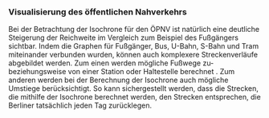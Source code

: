 ### Visualisierung des öffentlichen Nahverkehrs
Bei der Betrachtung der Isochrone für den ÖPNV ist natürlich eine deutliche Steigerung der Reichweite im Vergleich zum  Beispiel des 
Fußgängers sichtbar. Indem die Graphen für Fußgänger, Bus, U-Bahn, S-Bahn und Tram miteinander verbunden wurden, können auch komplexere
 Streckenverläufe abgebildet werden. Zum einen werden mögliche Fußwege zu- beziehungsweise  von einer Station oder Haltestelle berechnet
 . Zum anderen werden bei der Berechnung der Isochrone auch mögliche Umstiege berücksichtigt. So kann sichergestellt werden, dass die
  Strecken, die mithilfe der Isochrone berechnet werden, den Strecken entsprechen, die Berliner tatsächlich jeden Tag zurücklegen.
